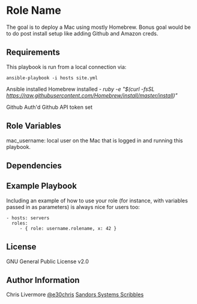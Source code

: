 Role Name
=========

The goal is to deploy a Mac using mostly Homebrew.  Bonus goal would be to do post install setup like adding Github and Amazon creds.

Requirements
------------

This playbook is run from a local connection via:

```
ansible-playbook -i hosts site.yml
```



Ansible installed
Homebrew installed - 
  _ruby -e "$(curl -fsSL https://raw.githubusercontent.com/Homebrew/install/master/install)"_
  
Github Auth'd
Github API token set

Role Variables
--------------

mac_username: local user on the Mac that is logged in and running this playbook.


Dependencies
------------



Example Playbook
----------------

Including an example of how to use your role (for instance, with variables passed in as parameters) is always nice for users too:

    - hosts: servers
      roles:
         - { role: username.rolename, x: 42 }

License
-------

GNU General Public License v2.0

Author Information
------------------

Chris Livermore
[@e30chris](https://twitter.com/e30chris)
[Sandors Systems Scribbles](http://sandorsscribbl.es/)
